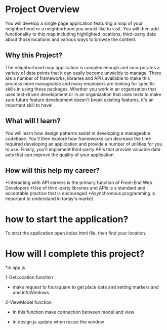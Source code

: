 # Project Overview

You will develop a single page application featuring a map of your neighborhood or a neighborhood you would like to visit. You will then add functionality to this map including highlighted locations, third-party data about those locations and various ways to browse the content.


## Why this Project?

The neighborhood map application is complex enough and incorporates a variety of data points that it can easily become unwieldy to manage. There are a number of frameworks, libraries and APIs available to make this process more manageable and many employers are looking for specific skills in using these packages.
Whether you work in an organization that uses test-driven development or in an organization that uses tests to make sure future feature development doesn't break existing features, it's an important skill to have!


## What will I learn?

You will learn how design patterns assist in developing a manageable codebase. You’ll then explore how frameworks can decrease the time required developing an application and provide a number of utilities for you to use. Finally, you’ll implement third-party APIs that provide valuable data sets that can improve the quality of your application.


## How will this help my career?

*Interacting with API servers is the primary function of Front-End Web Developers
*Use of third-party libraries and APIs is a standard and acceptable practice that is encouraged
*Asynchronous programming is important to understand in today's market.

# how to start the application?
To strat the application open index.html file,
then find your location.

# How will I complete this project?

*in app.js

1-GetLocation function
 - make request to foursquare to get place data and setting markers and
   and infoWindows.
   
2-ViewModel function
 - in this function make connection between model and view
 
 * in design.js
 update when resize the window